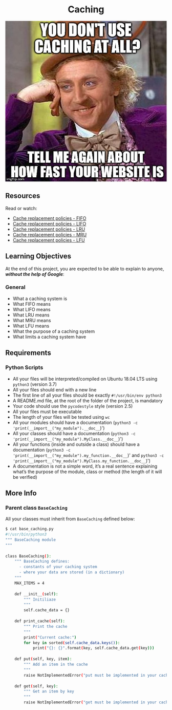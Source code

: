<div align="center">

# Caching

![image](../asset/caching.jpg)

</div>

## Resources

Read or watch:

- [Cache replacement policies - FIFO]([link](https://en.wikipedia.org/wiki/Cache_replacement_policies#First_In_First_Out_%28FIFO%29))
- [Cache replacement policies - LIFO]([link](https://en.wikipedia.org/wiki/Cache_replacement_policies#Last_In_First_Out_%28LIFO%29))
- [Cache replacement policies - LRU]([link](https://en.wikipedia.org/wiki/Cache_replacement_policies#Least_Recently_Used_%28LRU%29))
- [Cache replacement policies - MRU]([link](https://en.wikipedia.org/wiki/Cache_replacement_policies#Most_Recently_Used_%28MRU%29))
- [Cache replacement policies - LFU]([link](https://en.wikipedia.org/wiki/Cache_replacement_policies#Least-Frequently_Used_%28LFU%29))

## Learning Objectives

At the end of this project, you are expected to be able to explain to anyone, ***without the help of Google***:

### General

  - What a caching system is
  - What FIFO means
  - What LIFO means
  - What LRU means
  - What MRU means
  - What LFU means
  - What the purpose of a caching system
  - What limits a caching system have

## Requirements

### Python Scripts

  - All your files will be interpreted/compiled on Ubuntu 18.04 LTS using `python3` (version 3.7)
  - All your files should end with a new line
  - The first line of all your files should be exactly `#!/usr/bin/env python3`
  - A README.md file, at the root of the folder of the project, is mandatory
  - Your code should use the `pycodestyle` style (version 2.5)
  - All your files must be executable
  - The length of your files will be tested using `wc`
  - All your modules should have a documentation (`python3 -c 'print(__import__("my_module").__doc__`)')
  - All your classes should have a documentation (`python3 -c 'print(__import__("my_module").MyClass.__doc__`)')
  - All your functions (inside and outside a class) should have a documentation (`python3 -c 'print(__import__("my_module").my_function.__doc__`)' and `python3 -c 'print(__import__("my_module").MyClass.my_function.__doc__`)')
  - A documentation is not a simple word, it’s a real sentence explaining what’s the purpose of the module, class or method (the length of it will be verified)

## More Info

### Parent class `BaseCaching`

All your classes must inherit from `BaseCaching` defined below:

```bash
$ cat base_caching.py
#!/usr/bin/python3
""" BaseCaching module
"""

class BaseCaching():
    """ BaseCaching defines:
      - constants of your caching system
      - where your data are stored (in a dictionary)
    """
    MAX_ITEMS = 4

    def __init__(self):
        """ Initiliaze
        """
        self.cache_data = {}

    def print_cache(self):
        """ Print the cache
        """
        print("Current cache:")
        for key in sorted(self.cache_data.keys()):
            print("{}: {}".format(key, self.cache_data.get(key)))

    def put(self, key, item):
        """ Add an item in the cache
        """
        raise NotImplementedError("put must be implemented in your cache class")

    def get(self, key):
        """ Get an item by key
        """
        raise NotImplementedError("get must be implemented in your cache class")
```
